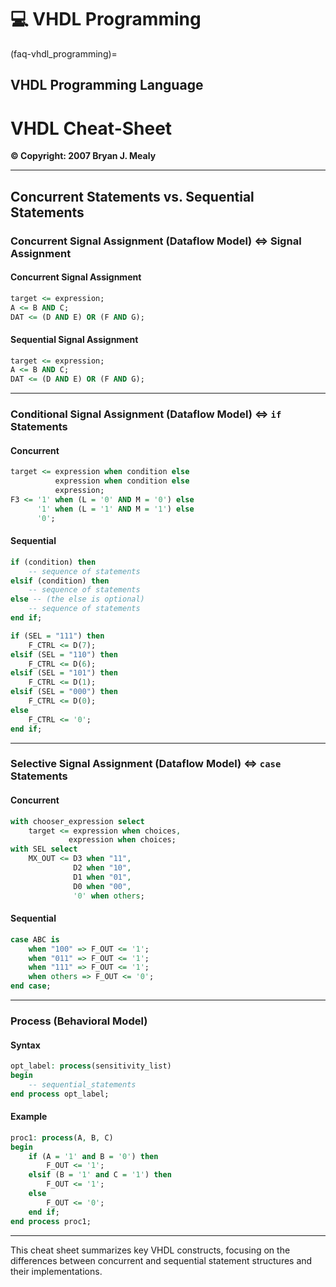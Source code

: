 # 💻 VHDL Programming

(faq-vhdl_programming)=
## VHDL Programming Language

# VHDL Cheat-Sheet
**© Copyright: 2007 Bryan J. Mealy**

---

## Concurrent Statements vs. Sequential Statements

### Concurrent Signal Assignment (Dataflow Model) ⇔ Signal Assignment

#### Concurrent Signal Assignment
```vhdl
target <= expression;
A <= B AND C;
DAT <= (D AND E) OR (F AND G);
```

#### Sequential Signal Assignment
```vhdl
target <= expression;
A <= B AND C;
DAT <= (D AND E) OR (F AND G);
```

---

### Conditional Signal Assignment (Dataflow Model) ⇔ `if` Statements

#### Concurrent
```vhdl
target <= expression when condition else
          expression when condition else
          expression;
F3 <= '1' when (L = '0' AND M = '0') else
      '1' when (L = '1' AND M = '1') else
      '0';
```

#### Sequential
```vhdl
if (condition) then
    -- sequence of statements
elsif (condition) then
    -- sequence of statements
else -- (the else is optional)
    -- sequence of statements
end if;

if (SEL = "111") then
    F_CTRL <= D(7);
elsif (SEL = "110") then
    F_CTRL <= D(6);
elsif (SEL = "101") then
    F_CTRL <= D(1);
elsif (SEL = "000") then
    F_CTRL <= D(0);
else
    F_CTRL <= '0';
end if;
```

---

### Selective Signal Assignment (Dataflow Model) ⇔ `case` Statements

#### Concurrent
```vhdl
with chooser_expression select
    target <= expression when choices,
             expression when choices;
with SEL select
    MX_OUT <= D3 when "11",
              D2 when "10",
              D1 when "01",
              D0 when "00",
              '0' when others;
```

#### Sequential
```vhdl
case ABC is
    when "100" => F_OUT <= '1';
    when "011" => F_OUT <= '1';
    when "111" => F_OUT <= '1';
    when others => F_OUT <= '0';
end case;
```

---

### Process (Behavioral Model)

#### Syntax
```vhdl
opt_label: process(sensitivity_list)
begin
    -- sequential_statements
end process opt_label;
```

#### Example
```vhdl
proc1: process(A, B, C)
begin
    if (A = '1' and B = '0') then
        F_OUT <= '1';
    elsif (B = '1' and C = '1') then
        F_OUT <= '1';
    else
        F_OUT <= '0';
    end if;
end process proc1;
```

---

This cheat sheet summarizes key VHDL constructs, focusing on the differences between concurrent and sequential statement structures and their implementations.

